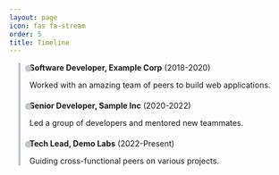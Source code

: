 ```yaml
---
layout: page
icon: fas fa-stream
order: 5
title: Timeline
---
```


<style>
.timeline {
  margin-left: 1rem;
  border-left: 4px solid var(--timeline-color, #c2c6cc);
  padding-left: 1rem;
}
.timeline-item {
  position: relative;
  margin-bottom: 1.25rem;
}
.timeline-item::before {
  content: '';
  position: absolute;
  left: -8px;
  top: 0.25rem;
  width: 12px;
  height: 12px;
  border-radius: 50%;
  background: var(--timeline-node-bg, #c2c6cc);
}
</style>

<div class="timeline">
  <div class="timeline-item">
    <strong>Software Developer, Example Corp</strong> (2018-2020)
    <p>Worked with an amazing team of peers to build web applications.</p>
  </div>
  <div class="timeline-item">
    <strong>Senior Developer, Sample Inc</strong> (2020-2022)
    <p>Led a group of developers and mentored new teammates.</p>
  </div>
  <div class="timeline-item">
    <strong>Tech Lead, Demo Labs</strong> (2022-Present)
    <p>Guiding cross-functional peers on various projects.</p>
  </div>
</div>

